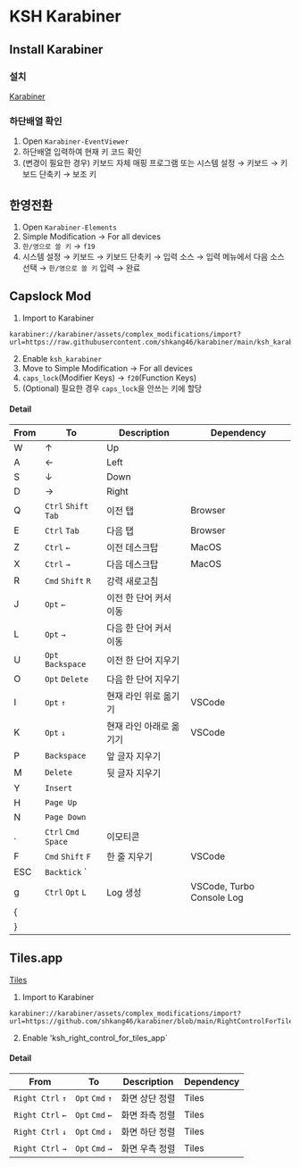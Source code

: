 # KSH Karabiner

## Install Karabiner
### 설치
[Karabiner](https://karabiner-elements.pqrs.org/)
### 하단배열 확인
1. Open `Karabiner-EventViewer`
2. 하단배열 입력하여 현재 키 코드 확인
3. (변경이 필요한 경우) 키보드 자체 매핑 프로그램
   또는 시스템 설정 → 키보드 → 키보드 단축키 → 보조 키

## 한영전환
1. Open `Karabiner-Elements`
2. Simple Modification → For all devices
3. `한/영으로 쓸 키` → `f19`
4. 시스템 설정 → 키보드 → 키보드 단축키 → 입력 소스 → 입력 메뉴에서 다음 소스 선택 → `한/영으로 쓸 키` 입력 → 완료

## Capslock Mod
1. Import to Karabiner
```
karabiner://karabiner/assets/complex_modifications/import?url=https://raw.githubusercontent.com/shkang46/karabiner/main/ksh_karabiner.json
```
2. Enable `ksh_karabiner`
3. Move to Simple Modification → For all devices
4. `caps_lock`(Modifier Keys) → `f20`(Function Keys)
5. (Optional) 필요한 경우 `caps_lock`을 안쓰는 키에 할당

#### Detail
| From              | To                    | Description             | Dependency |
| ----------------- | --------------------- | ----------------------- | ---------- |
| W                 | ↑                     | Up                      |            |
| A                 | ←                     | Left                    |            |
| S                 | ↓                     | Down                    |            |
| D                 | →                     | Right                   |            |
| Q                 | `Ctrl` `Shift` `Tab`  | 이전 탭                   | Browser    |
| E                 | `Ctrl` `Tab`          | 다음 탭                   | Browser    |
| Z                 | `Ctrl` `←`            | 이전 데스크탑              | MacOS      |
| X                 | `Ctrl` `→`            | 다음 데스크탑              | MacOS      |
| R                 | `Cmd` `Shift` `R`     | 강력 새로고침              |            |
| J                 | `Opt` `←`             | 이전 한 단어 커서 이동       |            |
| L                 | `Opt` `→`             | 다음 한 단어 커서 이동       |            |
| U                 | `Opt` `Backspace`     | 이전 한 단어 지우기         |            |
| O                 | `Opt` `Delete`        | 다음 한 단어 지우기         |            |
| I                 | `Opt` `↑`             | 현재 라인 위로 옮기기        | VSCode     |
| K                 | `Opt` `↓`             | 현재 라인 아래로 옮기기      | VSCode     |
| P                 | `Backspace`           | 앞 글자 지우기             |            |
| M                 | `Delete`              | 뒷 글자 지우기             |            |
| Y                 | `Insert`              |                         |            |
| H                 | `Page Up`             |                         |            |
| N                 | `Page Down`           |                         |            |
| .                 | `Ctrl` `Cmd` `Space`  | 이모티콘                  |            |
| F                 | `Cmd` `Shift` `F`     | 한 줄 지우기               |    VSCode  |
| ESC               | `Backtick` `          |                         |            |
| g                 | `Ctrl` `Opt` `L`      |  Log 생성                |   VSCode, Turbo Console Log  |
| {                 |                       |                         |            |
| }                 |                       |                         |            |


## Tiles.app

[Tiles](https://freemacsoft.net/tiles/)

1. Import to Karabiner
```
karabiner://karabiner/assets/complex_modifications/import?url=https://github.com/shkang46/karabiner/blob/main/RightControlForTilesApp.json
```
2. Enable  'ksh_right_control_for_tiles_app`

#### Detail
| From              | To                    | Description             | Dependency |
| ----------------- | --------------------- | ----------------------- | ---------- |
| `Right Ctrl` `↑`  | `Opt` `Cmd` `↑`       | 화면 상단 정렬             | Tiles      |
| `Right Ctrl` `←`  | `Opt` `Cmd` `←`       | 화면 좌측 정렬             | Tiles      |
| `Right Ctrl` `↓`  | `Opt` `Cmd` `↓`       | 화면 하단 정렬             | Tiles      |
| `Right Ctrl` `→`  | `Opt` `Cmd` `→`       | 화면 우측 정렬             | Tiles      |

